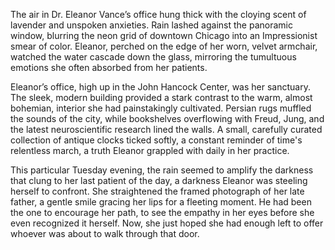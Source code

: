 The air in Dr. Eleanor Vance’s office hung thick with the cloying scent of lavender and unspoken anxieties. Rain lashed against the panoramic window, blurring the neon grid of downtown Chicago into an Impressionist smear of color. Eleanor, perched on the edge of her worn, velvet armchair, watched the water cascade down the glass, mirroring the tumultuous emotions she often absorbed from her patients.

Eleanor’s office, high up in the John Hancock Center, was her sanctuary. The sleek, modern building provided a stark contrast to the warm, almost bohemian, interior she had painstakingly cultivated. Persian rugs muffled the sounds of the city, while bookshelves overflowing with Freud, Jung, and the latest neuroscientific research lined the walls. A small, carefully curated collection of antique clocks ticked softly, a constant reminder of time's relentless march, a truth Eleanor grappled with daily in her practice.

This particular Tuesday evening, the rain seemed to amplify the darkness that clung to her last patient of the day, a darkness Eleanor was steeling herself to confront. She straightened the framed photograph of her late father, a gentle smile gracing her lips for a fleeting moment. He had been the one to encourage her path, to see the empathy in her eyes before she even recognized it herself. Now, she just hoped she had enough left to offer whoever was about to walk through that door.
